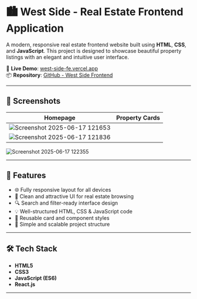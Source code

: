 # 🏙️ West Side - Real Estate Frontend Application

A modern, responsive real estate frontend website built using **HTML**, **CSS**, and **JavaScript**. This project is designed to showcase beautiful property listings with an elegant and intuitive user interface.

🔗 **Live Demo**: [west-side-fe.vercel.app](https://west-side-fe.vercel.app/)  
📦 **Repository**: [GitHub - West Side Frontend](https://github.com/Priyanshu-Shirsath/West-side.FE)

---

## 📸 Screenshots

| Homepage | Property Cards |
|---------|----------------|
| ![Screenshot 2025-06-17 121653](https://github.com/user-attachments/assets/a1c9f942-d108-44f1-a169-f7bc49c524f5) | 
![Screenshot 2025-06-17 121836](https://github.com/user-attachments/assets/aa042749-d541-4a0b-9475-a58fc89ae6ef) |
![Screenshot 2025-06-17 122355](https://github.com/user-attachments/assets/87a37527-e087-4f79-89b8-7d243477a411)

---

## 🚀 Features

- 🌐 Fully responsive layout for all devices
- 🏡 Clean and attractive UI for real estate browsing
- 🔍 Search and filter-ready interface design
- 💡 Well-structured HTML, CSS & JavaScript code
- 🎨 Reusable card and component styles
- 📁 Simple and scalable project structure

---

## 🛠️ Tech Stack

- **HTML5**
- **CSS3**
- **JavaScript (ES6)**
- **React.js**

---
